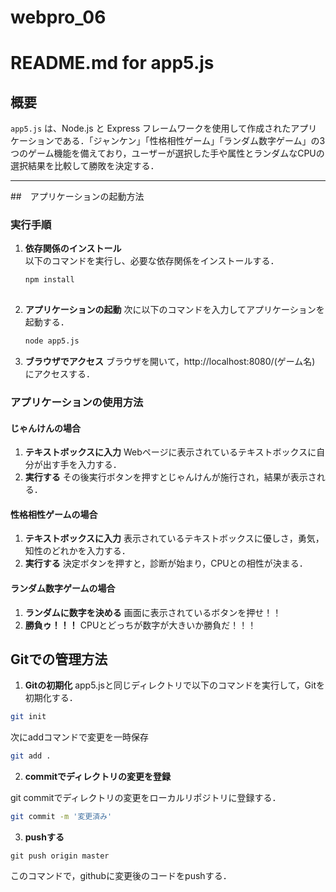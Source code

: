 # webpro_06

# README.md for app5.js

## 概要
`app5.js` は、Node.js と Express フレームワークを使用して作成されたアプリケーションである．「ジャンケン」「性格相性ゲーム」「ランダム数字ゲーム」の3つのゲーム機能を備えており，ユーザーが選択した手や属性とランダムなCPUの選択結果を比較して勝敗を決定する．

---

##　アプリケーションの起動方法

### 実行手順
1. **依存関係のインストール**  
   以下のコマンドを実行し、必要な依存関係をインストールする．
   ```bash
   npm install 
 
   ```
2. **アプリケーションの起動**
    次に以下のコマンドを入力してアプリケーションを起動する．
    ```bash
    node app5.js
    ```

3. **ブラウザでアクセス**
    ブラウザを開いて，http://localhost:8080/(ゲーム名)　にアクセスする．

### アプリケーションの使用方法

#### じゃんけんの場合
1. **テキストボックスに入力**
Webページに表示されているテキストボックスに自分が出す手を入力する．
2. **実行する**
その後実行ボタンを押すとじゃんけんが施行され，結果が表示される．

#### 性格相性ゲームの場合
1. **テキストボックスに入力**
表示されているテキストボックスに優しさ，勇気，知性のどれかを入力する．
2. **実行する**
決定ボタンを押すと，診断が始まり，CPUとの相性が決まる．

#### ランダム数字ゲームの場合
1. **ランダムに数字を決める**
画面に表示されているボタンを押せ！！
2.  **勝負ゥ！！！**
CPUとどっちが数字が大きいか勝負だ！！！

## Gitでの管理方法
1. **Gitの初期化**
app5.jsと同じディレクトリで以下のコマンドを実行して，Gitを初期化する．
```bash
git init
```
次にaddコマンドで変更を一時保存
```bash
git add .
```

2. **commitでディレクトリの変更を登録**

git commitでディレクトリの変更をローカルリポジトリに登録する．
```bash
git commit -m '変更済み'
```

3. **pushする**
```bush
git push origin master
```
このコマンドで，githubに変更後のコードをpushする．

   

